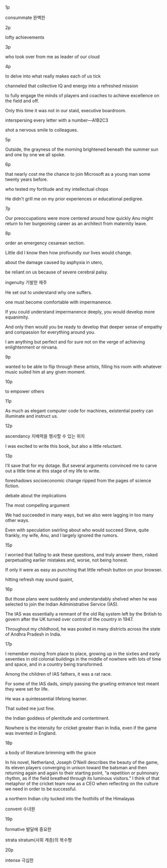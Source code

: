 1p

consummate 완벽한

2p

lofty achievements

3p

who took over from me as leader of our cloud

4p 

to delve into what really makes each of us tick

channeled that collective IQ and energy into a refreshed mission

to fully engage the minds of players and coaches to achieve excellence on the field and off.

Only this time it was not in our staid, executive boardroom.

interspersing every letter with a number—A1B2C3

shot a nervous smile to colleagues.

5p

Outside, the grayness of the morning brightened beneath the summer sun and one by one we all spoke.

6p

that nearly cost me the chance to join Microsoft as a young man some twenty years before.

who tested my fortitude and my intellectual chops

He didn’t grill me on my prior experiences or educational pedigree.

7p

Our preoccupations were more centered around how quickly Anu might return to her burgeoning career as an architect from maternity leave.

8p

order an emergency cesarean section.

Little did I know then how profoundly our lives would change.

about the damage caused by asphyxia in utero,

be reliant on us because of severe cerebral palsy.

ingenuity 기발한 재주

He set out to understand why one suffers.

one must become comfortable with impermanence.

If you could understand impermanence deeply, you would develop more equanimity.

And only then would you be ready to develop that deeper sense of empathy and compassion for everything around you.

I am anything but perfect and for sure not on the verge of achieving enlightenment or nirvana.

9p

wanted to be able to flip through these artists, filling his room with whatever music suited him at any given moment.

10p

to empower others

11p

As much as elegant computer code for machines, existential poetry can illuminate and instruct us.

12p

ascendancy 지배력을 행사할 수 있는 위치

I was excited to write this book, but also a little reluctant.

13p

I’ll save that for my dotage. But several arguments convinced me to carve out a little time at this stage of my life to write.

foreshadows socioeconomic change ripped from the pages of science fiction.

debate about the implications

The most compelling argument

We had succeeded in many ways, but we also were lagging in too many other ways.

Even with speculation swirling about who would succeed Steve, quite frankly, my wife, Anu, and I largely ignored the rumors.

15p

I worried that failing to ask these questions, and truly answer them, risked perpetuating earlier mistakes and, worse, not being honest.

If only it were as easy as punching that little refresh button on your browser.

hitting refresh may sound quaint,

16p

But those plans were suddenly and understandably shelved when he was selected to join the Indian Administrative Service (IAS).

The IAS was essentially a remnant of the old Raj system left by the British to govern after the UK turned over control of the country in 1947.

Throughout my childhood, he was posted in many districts across the state of Andhra Pradesh in India.

17p

I remember moving from place to place, growing up in the sixties and early seventies in old colonial buildings in the middle of nowhere with lots of time and space, and in a country being transformed.

Among the children of IAS fathers, it was a rat race.

For some of the IAS dads, simply passing the grueling entrance test meant they were set for life.

He was a quintessential lifelong learner.

That suited me just fine.

the Indian goddess of plentitude and contentment.

Nowhere is the intensity for cricket greater than in India, even if the game was invented in England.

18p

a body of literature brimming with the grace

In his novel, Netherland, Joseph O’Neill describes the beauty of the game, its eleven players converging in unison toward the batsman and then returning again and again to their starting point, “a repetition or pulmonary rhythm, as if the field breathed through its luminous visitors.” I think of that metaphor of the cricket team now as a CEO when reflecting on the culture we need in order to be successful.

a northern Indian city tucked into the foothills of the Himalayas

convent 수녀원

19p

formative 발달에 중요한

strata stratum(사회 계층)의 복수형

20p

intense 극심한


